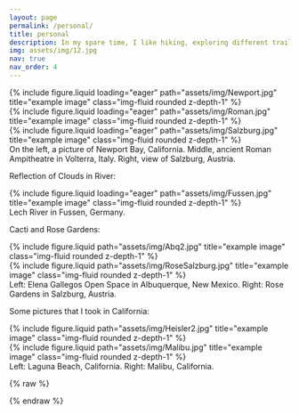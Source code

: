 ```yaml
---
layout: page
permalink: /personal/
title: personal
description: In my spare time, I like hiking, exploring different trails, and taking nature photos. Here are some of my favorite photos that I have taken.
img: assets/img/12.jpg
nav: true
nav_order: 4
---
```



<div class="row">
    <div class="col-sm mt-3 mt-md-0">
        {% include figure.liquid loading="eager" path="assets/img/Newport.jpg" title="example image" class="img-fluid rounded z-depth-1" %}
    </div>
    <div class="col-sm mt-3 mt-md-0">
        {% include figure.liquid loading="eager" path="assets/img/Roman.jpg" title="example image" class="img-fluid rounded z-depth-1" %}
    </div>
    <div class="col-sm mt-3 mt-md-0">
        {% include figure.liquid loading="eager" path="assets/img/Salzburg.jpg" title="example image" class="img-fluid rounded z-depth-1" %}
    </div>
</div>
<div class="caption">
    On the left, a picture of Newport Bay, California. Middle, ancient Roman Ampitheatre in Volterra, Italy. Right, view of Salzburg, Austria.
</div>

Reflection of Clouds in River:

<div class="row">
    <div class="col-sm mt-3 mt-md-0">
        {% include figure.liquid loading="eager" path="assets/img/Fussen.jpg" title="example image" class="img-fluid rounded z-depth-1" %}
    </div>
</div>
<div class="caption">
    Lech River in Fussen, Germany.
</div>

Cacti and Rose Gardens:

<div class="row justify-content-sm-center">
    <div class="col-sm mt-3 mt-md-0">
        {% include figure.liquid path="assets/img/Abq2.jpg" title="example image" class="img-fluid rounded z-depth-1" %}
    </div>
    <div class="col-sm mt-3 mt-md-0">
        {% include figure.liquid path="assets/img/RoseSalzburg.jpg" title="example image" class="img-fluid rounded z-depth-1" %}
    </div>
</div>
<div class="caption">
    Left: Elena Gallegos Open Space in Albuquerque, New Mexico. Right: Rose Gardens in Salzburg, Austria.
</div>

Some pictures that I took in California:

<div class="row justify-content-sm-center">
    <div class="col-sm mt-3 mt-md-0">
        {% include figure.liquid path="assets/img/Heisler2.jpg" title="example image" class="img-fluid rounded z-depth-1" %}
    </div>
    <div class="col-sm mt-3 mt-md-0">
        {% include figure.liquid path="assets/img/Malibu.jpg" title="example image" class="img-fluid rounded z-depth-1" %}
    </div>
</div>
<div class="caption">
    Left: Laguna Beach, California. Right: Malibu, California.
</div>

{% raw %}


{% endraw %}
